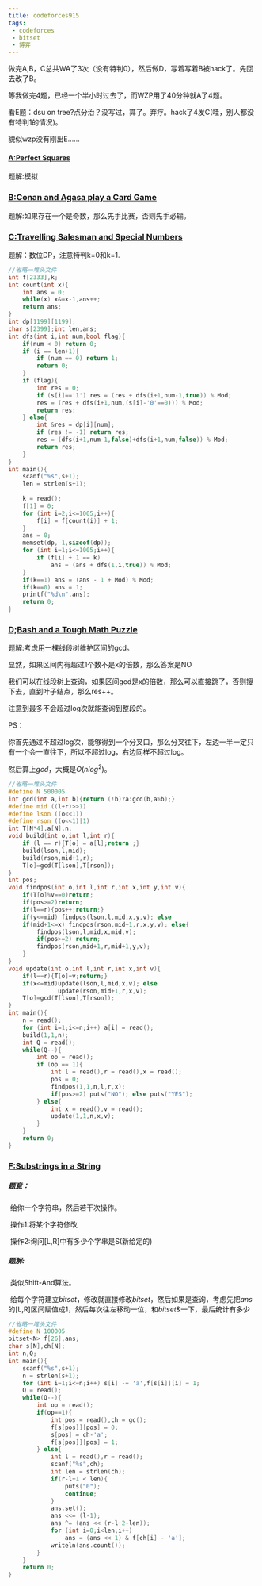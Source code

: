 ```yaml
---
title: codeforces915
tags:
 - codeforces
 - bitset
 - 博弈
---
```


做完A,B，C总共WA了3次（没有特判0），然后做D，写着写着B被hack了。先回去改了B。

等我做完4题，已经一个半小时过去了，而WZP用了40分钟就A了4题。

看E题：dsu on tree?点分治？没写过，算了。弃疗。hack了4发C(哇，别人都没有特判1的情况)。

貌似wzp没有刚出E……

<!--more-->



#### [A:Perfect Squares](http://codeforces.com/contest/914/problem/A)

题解:模拟

### [B:Conan and Agasa play a Card Game](http://codeforces.com/contest/914/problem/B)

题解:如果存在一个是奇数，那么先手比赛，否则先手必输。

### [C:Travelling Salesman and Special Numbers](http://codeforces.com/contest/914/problem/C)

题解：数位DP，注意特判k=0和k=1.

```c++
//省略一堆头文件
int f[2333],k;
int count(int x){
	int ans = 0;
	while(x) x&=x-1,ans++;
	return ans;
}
int dp[1199][1199];
char s[2399];int len,ans;
int dfs(int i,int num,bool flag){
	if(num < 0) return 0;
	if (i == len+1){
		if (num == 0) return 1;
		return 0;
	}
	if (flag){
		int res = 0;
		if (s[i]=='1') res = (res + dfs(i+1,num-1,true)) % Mod;
		res = (res + dfs(i+1,num,(s[i]-'0'==0))) % Mod;
		return res;
	} else{
		int &res = dp[i][num];
		if (res != -1) return res;
		res = (dfs(i+1,num-1,false)+dfs(i+1,num,false)) % Mod;
		return res;
	}
}
int main(){
	scanf("%s",s+1);
	len = strlen(s+1);
	
	k = read();
	f[1] = 0;
	for (int i=2;i<=1005;i++){
		f[i] = f[count(i)] + 1;
	}
	ans = 0;
	memset(dp,-1,sizeof(dp));
	for (int i=1;i<=1005;i++){
		if (f[i] + 1 == k)
			ans = (ans + dfs(1,i,true)) % Mod;
	}
	if(k==1) ans = (ans - 1 + Mod) % Mod;
	if(k==0) ans = 1;
	printf("%d\n",ans);
	return 0;
}
```

### [D;Bash and a Tough Math Puzzle](http://codeforces.com/contest/914/problem/D)

题解:考虑用一棵线段树维护区间的gcd。

显然，如果区间内有超过1个数不是x的倍数，那么答案是NO

我们可以在线段树上查询，如果区间gcd是x的倍数，那么可以直接跳了，否则搜下去，直到叶子结点，那么res++。

注意到最多不会超过log次就能查询到整段的。

PS：

你首先通过不超过log次，能够得到一个分叉口，那么分叉往下，左边一半一定只有一个会一直往下，所以不超过log，右边同样不超过log。

然后算上$gcd$，大概是$O(n log^2)$。

```c++
//省略一堆头文件
#define N 500005
int gcd(int a,int b){return (!b)?a:gcd(b,a%b);}
#define mid ((l+r)>>1)
#define lson ((o<<1))
#define rson ((o<<1)|1)
int T[N*4],a[N],n;
void build(int o,int l,int r){
	if (l == r){T[o] = a[l];return ;}
	build(lson,l,mid);
	build(rson,mid+1,r);
	T[o]=gcd(T[lson],T[rson]);
}
int pos;
void findpos(int o,int l,int r,int x,int y,int v){
	if(T[o]%v==0)return;
	if(pos>=2)return;
	if(l==r){pos++;return;}
	if(y<=mid) findpos(lson,l,mid,x,y,v); else
	if(mid+1<=x) findpos(rson,mid+1,r,x,y,v); else{
		findpos(lson,l,mid,x,mid,v);
		if(pos>=2) return;
		findpos(rson,mid+1,r,mid+1,y,v);
	}
}
void update(int o,int l,int r,int x,int v){
	if(l==r){T[o]=v;return;}
	if(x<=mid)update(lson,l,mid,x,v); else
			  update(rson,mid+1,r,x,v);
	T[o]=gcd(T[lson],T[rson]);
}
int main(){
	n = read();
	for (int i=1;i<=n;i++) a[i] = read();
	build(1,1,n);
	int Q = read();
	while(Q--){
		int op = read();
		if (op == 1){
			int l = read(),r = read(),x = read();
			pos = 0;
			findpos(1,1,n,l,r,x);
			if(pos>=2) puts("NO"); else puts("YES");
		} else{
			int x = read(),v = read();
			update(1,1,n,x,v);
		}
	}
	return 0;
}
```

### [F:Substrings in a String](http://codeforces.com/contest/914/problem/F)

##### 题意：

​	给你一个字符串，然后若干次操作。

​	操作1:将某个字符修改

​	操作2:询问[L,R]中有多少个字串是S(新给定的)

##### 题解:

​	类似Shift-And算法。

​	给每个字符建立$bitset$，修改就直接修改$bitset$，然后如果是查询，考虑先把$ans$的[L,R]区间赋值成1，然后每次往左移动一位，和$bitset$&一下，最后统计有多少

```c++
//省略一堆头文件
#define N 100005
bitset<N> f[26],ans;
char s[N],ch[N];
int n,Q;
int main(){
	scanf("%s",s+1);
	n = strlen(s+1);
	for (int i=1;i<=n;i++) s[i] -= 'a',f[s[i]][i] = 1;
	Q = read();
	while(Q--){
		int op = read();
		if(op==1){
			int pos = read(),ch = gc();
			f[s[pos]][pos] = 0;
			s[pos] = ch-'a';
			f[s[pos]][pos] = 1;
		} else{
			int l = read(),r = read();
			scanf("%s",ch);
			int len = strlen(ch);
			if(r-l+1 < len){
				puts("0");
				continue;
			}
			ans.set();
			ans <<= (l-1);
			ans ^= (ans << (r-l+2-len));
			for (int i=0;i<len;i++)
				ans = (ans << 1) & f[ch[i] - 'a'];
			writeln(ans.count());
		}
	}
	return 0;
}
```

